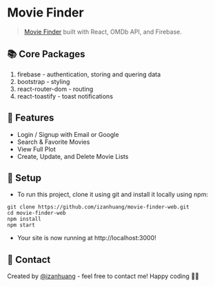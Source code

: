 # Movie Finder

> [Movie Finder](https://izanhuang.github.io/movie-finder-web/#/) built with React, OMDb API, and Firebase.

## 📚 Core Packages

1. firebase - authentication, storing and quering data
2. bootstrap - styling
3. react-router-dom - routing
4. react-toastify - toast notifications

## 🔧 Features

- Login / Signup with Email or Google
- Search & Favorite Movies
- View Full Plot
- Create, Update, and Delete Movie Lists

## 🚀 Setup

- To run this project, clone it using git and install it locally using npm:

```
git clone https://github.com/izanhuang/movie-finder-web.git
cd movie-finder-web
npm install
npm start
```

- Your site is now running at http://localhost:3000!

## 📧 Contact

Created by [@izanhuang](https://www.linkedin.com/in/izanhuang/) - feel free to contact me!
Happy coding 🎉🙌
